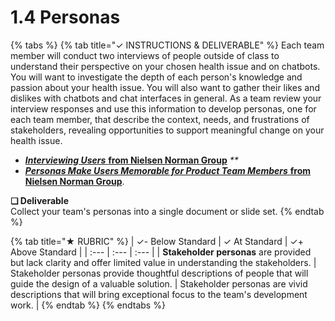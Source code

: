 # 1.4 Personas

{% tabs %}
{% tab title="✓  INSTRUCTIONS & DELIVERABLE" %}
Each team member will conduct two interviews of people outside of class to understand their perspective on your chosen health issue and on chatbots. You will want to investigate the depth of each person's knowledge and passion about your health issue. You will also want to gather their likes and dislikes with chatbots and chat interfaces in general. As a team review your interview responses and use this information to develop personas, one for each team member, that describe the context, needs, and frustrations of stakeholders, revealing opportunities to support meaningful change on your health issue.

* [_**Interviewing Users**_ **from Nielsen Norman Group**](https://www.nngroup.com/articles/interviewing-users/) _\*\*_
* [_**Personas Make Users Memorable for Product Team Members**_ **from Nielsen Norman Group**](https://www.nngroup.com/articles/persona/).

**❏ Deliverable**  
Collect your team's personas into a single document or slide set.
{% endtab %}

{% tab title="★  RUBRIC" %}
| ✓-  Below Standard | ✓  At Standard | ✓+  Above Standard |
| :--- | :--- | :--- |
| **Stakeholder personas** are provided but lack clarity and offer limited value in understanding the stakeholders. | Stakeholder personas provide thoughtful descriptions of people that will guide the design of a valuable solution. | Stakeholder personas are vivid descriptions that will bring exceptional focus to the team's development work. |
{% endtab %}
{% endtabs %}

